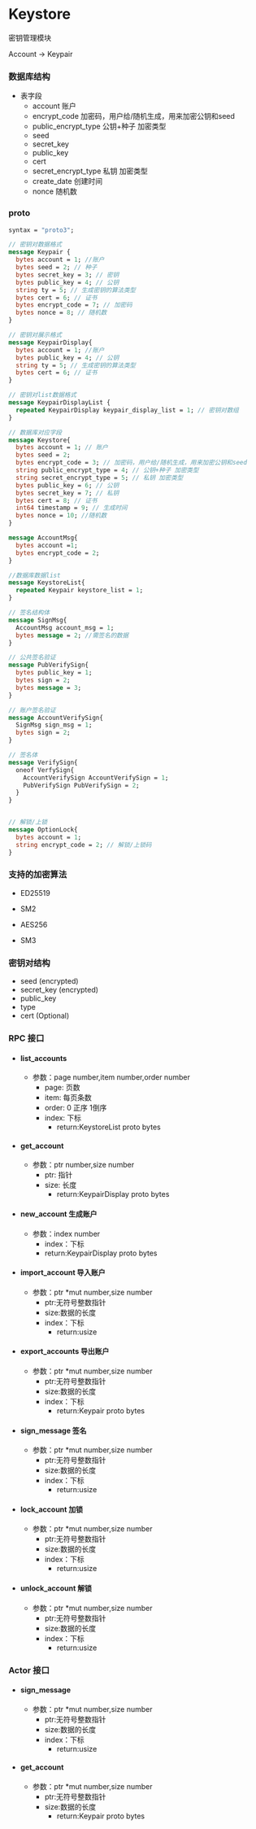 # Keystore

密钥管理模块

Account -> Keypair

### 数据库结构

- 表字段
  - account 账户
  - encrypt_code 加密码，用户给/随机生成，用来加密公钥和seed
  - public_encrypt_type 公钥+种子 加密类型
  - seed
  - secret_key
  - public_key
  - cert
  - secret_encrypt_type 私钥 加密类型
  - create_date 创建时间
  - nonce 随机数
  
### proto

```protobuf
syntax = "proto3";

// 密钥对数据格式
message Keypair {
  bytes account = 1; //账户
  bytes seed = 2; // 种子
  bytes secret_key = 3; // 密钥
  bytes public_key = 4; // 公钥
  string ty = 5; // 生成密钥的算法类型
  bytes cert = 6; // 证书
  bytes encrypt_code = 7; // 加密码
  bytes nonce = 8; // 随机数
}

// 密钥对展示格式
message KeypairDisplay{
  bytes account = 1; //账户
  bytes public_key = 4; // 公钥
  string ty = 5; // 生成密钥的算法类型
  bytes cert = 6; // 证书
}

// 密钥对list数据格式
message KeypairDisplayList {
  repeated KeypairDisplay keypair_display_list = 1; // 密钥对数组
}

// 数据库对应字段
message Keystore{
  bytes account = 1; // 账户
  bytes seed = 2;
  bytes encrypt_code = 3; // 加密码，用户给/随机生成，用来加密公钥和seed
  string public_encrypt_type = 4; // 公钥+种子 加密类型
  string secret_encrypt_type = 5; // 私钥 加密类型
  bytes public_key = 6; // 公钥
  bytes secret_key = 7; // 私钥
  bytes cert = 8; // 证书
  int64 timestamp = 9; // 生成时间
  bytes nonce = 10; //随机数
}

message AccountMsg{
  bytes account =1;
  bytes encrypt_code = 2;
}

//数据库数据list
message KeystoreList{
  repeated Keypair keystore_list = 1;
}

// 签名结构体
message SignMsg{
  AccountMsg account_msg = 1;
  bytes message = 2; //需签名的数据
}

// 公共签名验证
message PubVerifySign{
  bytes public_key = 1;
  bytes sign = 2;
  bytes message = 3;
}

// 账户签名验证
message AccountVerifySign{
  SignMsg sign_msg = 1;
  bytes sign = 2;
}

// 签名体
message VerifySign{
  oneof VerfySign{
    AccountVerifySign AccountVerifySign = 1;
    PubVerifySign PubVerifySign = 2;
  }
}


// 解锁/上锁
message OptionLock{
  bytes account = 1;
  string encrypt_code = 2; // 解锁/上锁码
}


```

### 支持的加密算法

- ED25519
- SM2
  
- AES256
- SM3

### 密钥对结构

- seed (encrypted)
- secret_key (encrypted)
- public_key
- type
- cert (Optional)

### RPC 接口

- #### list_accounts 
  - 参数：page number,item number,order number
    - page: 页数
    - item: 每页条数
    - order: 0 正序 1倒序
    - index: 下标
      - return:KeystoreList proto bytes
    
- #### get_account
  - 参数：ptr number,size number
    - ptr: 指针
    - size: 长度
      - return:KeypairDisplay proto bytes
  
- #### new_account 生成账户
    - 参数：index number
      - index：下标
      - return:KeypairDisplay proto bytes
  
- #### import_account 导入账户
  - 参数：ptr *mut number,size number
    - ptr:无符号整数指针
    - size:数据的长度
    - index：下标
      - return:usize 
  
- #### export_accounts 导出账户
  - 参数：ptr *mut number,size number
    - ptr:无符号整数指针
    - size:数据的长度
    - index：下标
      - return:Keypair proto bytes
  
- #### sign_message 签名
  - 参数：ptr *mut number,size number
    - ptr:无符号整数指针
    - size:数据的长度
    - index：下标
      - return:usize 
    
- #### lock_account 加锁
  - 参数：ptr *mut number,size number
    - ptr:无符号整数指针
    - size:数据的长度
    - index：下标
      - return:usize 
  
- #### unlock_account 解锁
  - 参数：ptr *mut number,size number
    - ptr:无符号整数指针
    - size:数据的长度
    - index：下标
      - return:usize 

### Actor 接口

- #### sign_message
  - 参数：ptr *mut number,size number
    - ptr:无符号整数指针
    - size:数据的长度
    - index：下标
      - return:usize 
    
- #### get_account
  - 参数：ptr *mut number,size number
    - ptr:无符号整数指针
    - size:数据的长度
      - return:Keypair proto bytes